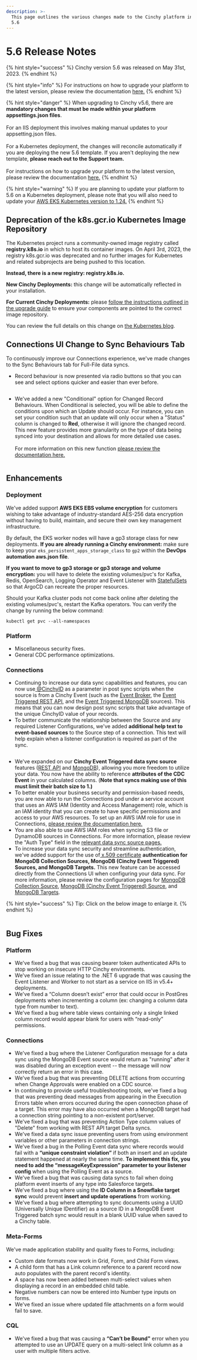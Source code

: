 ```yaml
---
description: >-
  This page outlines the various changes made to the Cinchy platform in version
  5.6
---
```


# 5.6 Release Notes

{% hint style="success" %}
Cinchy version 5.6 was released on May 31st, 2023.
{% endhint %}

{% hint style="info" %}
For instructions on how to upgrade your platform to the latest version, please review the documentation [here.](../../upgrade-guide/upgrade-guides/)
{% endhint %}

{% hint style="danger" %}
When upgrading to Cinchy v5.6, there are **mandatory changes that must be made within your platform appsettings.json files**.\
\
For an IIS deployment this involves making manual updates to your appsetting.json files.\
\
For a Kubernetes deployment, the changes will reconcile automatically if you are deploying the new 5.6 template. If you aren't deploying the new template, **please reach out to the Support team.**\
\
For instructions on how to upgrade your platform to the latest version, please review the documentation [here.](https://platform.docs.cinchy.com/upgrade-guide/upgrade-guides/upgrading-cinchy-versions)
{% endhint %}

{% hint style="warning" %}
If you are planning to update your platform to 5.6 on a Kubernetes deployment, please note that you will also need to update your [AWS EKS Kubernetes version to 1.24.](../../upgrade-guide/upgrade-guides/upgrades/kubernetes-upgrades/upgrading-aws-eks-kubernetes-version.md)
{% endhint %}

## Deprecation of the k8s.gcr.io Kubernetes Image Repository

The Kubernetes project runs a community-owned image registry called **registry.k8s.io** in which to host its container images. On April 3rd, 2023, the registry k8s.gcr.io was deprecated and no further images for Kubernetes and related subprojects are being pushed to this location.

**Instead, there is a new registry: registry.k8s.io.**

**New Cinchy Deployments:** this change will be automatically reflected in your installation.

**For Current Cinchy Deployments:** please [follow the instructions outlined in the upgrade guide](../../upgrade-guide/upgrade-guides/upgrades/kubernetes-upgrades/updating-the-kubernetes-image-registry.md) to ensure your components are pointed to the correct image repository.

You can review the full details on this change on [the Kubernetes blog](https://kubernetes.io/blog/2023/02/06/k8s-gcr-io-freeze-announcement/).

## Connections UI Change to Sync Behaviours Tab

To continuously improve our Connections experience, we've made changes to the Sync Behaviours tab for Full-File data syncs.

- Record behaviour is now presented via radio buttons so that you can see and select options quicker and easier than ever before.

<figure><img src="../../.gitbook/assets/image (345).png" alt=""><figcaption></figcaption></figure>

- We've added a new "Conditional" option for Changed Record Behaviours. When Conditional is selected, you will be able to define the conditions upon which an Update should occur. For instance, you can set your condition such that an update will only occur when a "Status" column is changed to **Red**, otherwise it will ignore the changed record. This new feature provides more granularity on the type of data being synced into your destination and allows for more detailed use cases.\
  \
  For more information on this new function [please review the documentation here.](../../data-syncs/building-data-syncs/sync-actions.md#full-file-sync-conditional-changed-record-behaviour)

<figure><img src="../../.gitbook/assets/image (454).png" alt=""><figcaption></figcaption></figure>

## Enhancements

### Deployment

We've added support **AWS EKS EBS volume encryption** for customers wishing to take advantage of industry-standard AES-256 data encryption without having to build, maintain, and secure their own key management infrastructure.

By default, the EKS worker nodes will have a gp3 storage class for new deployments. **If you are already running a Cinchy environment:** make sure to keep your `eks_persistent_apps_storage_class` to `gp2` within the **DevOps automation aws.json file**.

**If you want to move to gp3 storage or gp3 storage and volume encryption:** you will have to delete the existing volumes/pvc's for Kafka, Redis, OpenSearch, Logging Operator and Event Listener with [StatefulSets](https://kubernetes.io/docs/concepts/workloads/controllers/statefulset/) so that ArgoCD can recreate the proper resources.

Should your Kafka cluster pods not come back online after deleting the existing volumes/pvc's, restart the Kafka operators. You can verify the change by running the below command:

```
kubectl get pvc --all-namespaces
```

### Platform

- Miscellaneous security fixes.
- General CDC performance optimizations.

### Connections

- Continuing to increase our data sync capabilities and features, you can now use[ @CinchyID](https://platform.docs.cinchy.com/guides-for-using-cinchy/builder-guides/creating-tables/columns#1.1-cinchy-id) as a parameter in post sync scripts when the source is from a Cinchy Event (such as the [Event Broker](../../data-syncs/supported-data-sync-sources/cinchy-event-broker-cdc/), the [Event Triggered REST API](../../data-syncs/supported-data-sync-sources/rest-api-cinchy-event-triggered.md), and the [Event Triggered MongoDB](../../data-syncs/supported-data-sync-sources/mongodb-collection-cinchy-event-triggered.md) sources). This means that you can now design post sync scripts that take advantage of the unique CinchyID value of your records.
- To better communicate the relationship between the Source and any required Listener Configurations, we've added **additional help text to event-based sources** to the Source step of a connection. This text will help explain when a listener configuration is required as part of the sync.

<figure><img src="../../.gitbook/assets/image (103).png" alt=""><figcaption></figcaption></figure>

- We've expanded on our **Cinchy Event Triggered data sync source** features ([REST API](../../data-syncs/supported-data-sync-sources/rest-api-cinchy-event-triggered.md) and [MongoDB](../../data-syncs/supported-data-sync-sources/mongodb-collection-cinchy-event-triggered.md)), allowing you more freedom to utilize your data. You now have the ability to reference **attributes of the CDC Event** in your calculated columns. (**Note that syncs making use of this must limit their batch size to 1.)**
- To better enable your business security and permission-based needs, you are now able to run the Connections pod under a service account that uses an AWS IAM (Identity and Access Management) role, which is an IAM identity that you can create to have specific permissions and access to your AWS resources. To set up an AWS IAM role for use in Connections, [please review the documentation here.](../../deployment-guide/deployment-guides/kubernetes/configuring-aws-iam-for-connections.md)
- You are also able to use AWS IAM roles when syncing S3 file or DynamoDB sources in Connections. For more information, please review the "Auth Type" field in the [relevant data sync source pages.](../../data-syncs/supported-data-sync-sources/)
- To increase your data sync security and streamline authentication, we've added support for the use of[ x.509 certificate](https://sectigo.com/resource-library/what-is-x509-certificate) **authentication for MongoDB Collection Sources, MongoDB (Cinchy Event Triggered) Sources, and MongoDB Targets.** This new feature can be accessed directly from the Connections UI when configuring your data sync. For more information, please review the configuration pages for [MongoDB Collection Source](../../data-syncs/supported-data-sync-sources/mongodb-collection/), [MongoDB (Cinchy Event Triggered) Source](../../data-syncs/supported-data-sync-sources/mongodb-collection-cinchy-event-triggered.md), and [MongoDB Targets](../../data-syncs/supported-data-sync-destinations/mongodb-collection.md).

{% hint style="success" %}
Tip: Click on the below image to enlarge it.
{% endhint %}

<figure><img src="../../.gitbook/assets/image (350).png" alt=""><figcaption></figcaption></figure>

## Bug Fixes

### Platform

- We've fixed a bug that was causing bearer token authenticated APIs to stop working on insecure HTTP Cinchy environments.
- We've fixed an issue relating to the .NET 6 upgrade that was causing the Event Listener and Worker to not start as a service on IIS in v5.4+ deployments.
- We've fixed a “Column doesn’t exist” error that could occur in PostGres deployments when incrementing a column (ex: changing a column data type from number to text).
- We've fixed a bug where table views containing only a single linked column record would appear blank for users with “read-only” permissions.

### Connections

- We've fixed a bug where the Listener Configuration message for a data sync using the MongoDB Event source would return as "running" after it was disabled during an exception event -- the message will now correctly return an error in this case.
- We've fixed a bug that was preventing DELETE actions from occurring when Change Approvals were enabled on a CDC source.
- In continuing to provide useful troubleshooting tools, we've fixed a bug that was preventing dead messages from appearing in the Execution Errors table when errors occurred during the open connection phase of a target. This error may have also occurred when a MongoDB target had a connection string pointing to a non-existent port/server.
- We've fixed a bug that was preventing Action Type column values of "Delete" from working with REST API target Delta syncs.
- We've fixed a data sync issue preventing users from using environment variables or other parameters in connection strings.
- We've fixed a bug in the Polling Event data sync where records would fail with a **“unique constraint violation”** if both an insert and an update statement happened at nearly the same time. **To implement this fix, you need to add the “messageKeyExpression” parameter to your listener config** when using the Polling Event as a source. 
- We've fixed a bug that was causing data syncs to fail when doing platform event inserts of any type into Salesforce targets.
- We've fixed a bug where using the **ID Column in a Snowflake target sync** would prevent **insert and update operations** from working.
- We've fixed a bug where attempting to sync documents using a UUID (Universally Unique IDentifier) as a source ID in a MongoDB Event Triggered batch sync would result in a blank UUID value when saved to a Cinchy table.

### Meta-Forms

We've made application stability and quality fixes to Forms, including:

- Custom date formats now work in Grid, Form, and Child Form views.
- A child form that has a Link column reference to a parent record now auto populates with the parent record's identity.&#x20;
- A space has now been added between multi-select values when displaying a record in an embedded child table.
- Negative numbers can now be entered into Number type inputs on forms.
- We've fixed an issue where updated file attachments on a form would fail to save.

### CQL

- We've fixed a bug that was causing a **“Can’t be Bound"** error when you attempted to use an UPDATE query on a multi-select link column as a user with multiple filters active.
